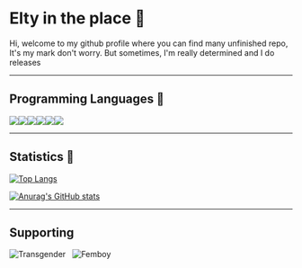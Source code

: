 # Elty in the place 🌠

Hi, welcome to my github profile where you can find many unfinished repo, It's my mark don't worry. But sometimes, I'm really determined and I do releases

---

## Programming Languages 🌌

![](https://img.icons8.com/color/50/000000/java-coffee-cup-logo--v1.png)![](https://img.icons8.com/color/48/000000/ruby-programming-language.png)![](https://img.icons8.com/color/48/000000/python--v1.png)![](https://img.icons8.com/color/48/000000/javascript--v1.png)![](https://img.icons8.com/color/48/000000/c-sharp-logo.png)![](https://img.icons8.com/color/48/000000/c-programming.png)

---

## Statistics 🎇

[![Top Langs](https://github-readme-stats.vercel.app/api/top-langs/?username=EltyDev&theme=tokyonight)](https://github.com/anuraghazra/github-readme-stats)

[![Anurag's GitHub stats](https://github-readme-stats.vercel.app/api?username=EltyDev&theme=tokyonight)](https://github.com/anuraghazra/github-readme-stats)

---

## Supporting
![Transgender](https://upload.wikimedia.org/wikipedia/commons/thumb/b/b0/Transgender_Pride_flag.svg/255px-Transgender_Pride_flag.svg.png)
&nbsp;
![Femboy](https://upload.wikimedia.org/wikipedia/commons/thumb/7/7e/Femboy_flag.svg/255px-Femboy_flag.svg.png)
